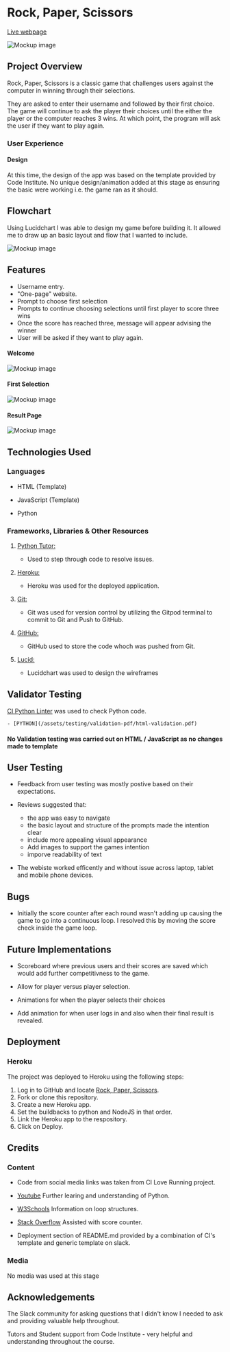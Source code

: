 # Rock, Paper, Scissors

[Live webpage](https://pp3-rps-ad0039afcece.herokuapp.com/)

![Mockup image](/assets/images/welcome.png)

## Project Overview

Rock, Paper, Scissors is a classic game  that challenges users against the computer in winning through their selections. 

They are asked to enter their username and followed by their first choice. The game will continue to ask the player their choices until the either the player or the computer reaches 3 wins. At which point, the program will ask the user if they want to play again.


### User Experience

#### Design

At this time, the design of the app was based on the template provided by Code Institute. No unique design/animation added at this stage as ensuring the basic were working i.e. the game ran as it should.

## Flowchart

Using Lucidchart I was able to design my game before building it. It allowed me to draw up an basic layout and flow that I wanted to include.

![Mockup image](/assets/images/flowchard.png)


## Features

- Username entry.
- "One-page" website.
- Prompt to choose first selection
- Prompts to continue choosing selections until first player to score three wins
- Once the score has reached three, message will appear advising the winner
- User will be asked if they want to play again.

#### Welcome 

![Mockup image](/assets/images/welcome.png)

#### First Selection

![Mockup image](/assets/images/first.selection.png)

#### Result Page

![Mockup image](/assets/images/endgame.png)

## Technologies Used

### Languages

- HTML (Template)

- JavaScript (Template)

- Python

### Frameworks, Libraries & Other Resources

1. [Python Tutor:](https://pythontutor.com/)
    - Used to step through code to resolve issues.

1. [Heroku:](https://heroku.com/)
    - Heroku was used for the deployed application.

1. [Git:](https://git-scm.com/)
    - Git was used for version control by utilizing the Gitpod terminal to commit to Git and Push to GitHub.

1. [GitHub:](https://github.com/)
    - GitHub used to store the code whoch was pushed from Git.

1. [Lucid:](https://www.lucidchart.com/pages/)
    - Lucidchart was used to design the wireframes



## Validator Testing

[CI Python Linter](https://pep8ci.herokuapp.com/) was used to check Python code.

    - [PYTHON](/assets/testing/validation-pdf/html-validation.pdf)

#### No Validation testing was carried out on HTML / JavaScript as no changes made to template


## User Testing

- Feedback from user testing was mostly postive based on their expectations.
- Reviews suggested that:
    - the app was easy to navigate
    - the basic layout and structure of the prompts made the intention clear
    - include more appealing visual appearance
    - Add images to support the games intention
    - imporve readability of text

- The webiste worked efficently and without issue across laptop, tablet and mobile phone devices.


## Bugs

- Initially the score counter after each round wasn't adding up causing the game to go into a continuous loop. I resolved this by moving the score check inside the game loop.

## Future Implementations

- Scoreboard where previous users and their scores are saved which would add further competitivness to the game.
  
- Allow for player versus player selection.

- Animations for when the player selects their choices
  
- Add animation for when user logs in and also when their final result is revealed.

## Deployment

### Heroku

The project was deployed to Heroku using the following steps:

1. Log in to GitHub and locate [Rock, Paper, Scissors](https://github.com/raccodes09/pp3-rock.paper.scissors).
1. Fork or clone this repository.
1. Create a new Heroku app.
1. Set the buildbacks to python and NodeJS in that order.
1. Link the Heroku app to the respository.
1. Click on Deploy.


## Credits

### Content

- Code from social media links was taken from CI Love Running project.

- [Youtube](https://www.youtube.com/) Further learing and understanding of Python.

- [W3Schools](https://www.w3schools.com/) Information on loop structures.

- [Stack Overflow](https://stackoverflow.com/) Assisted with score counter.

- Deployment section of README.md provided by a combination of CI's template and generic template on slack.

### Media

No media was used at this stage

## Acknowledgements

The Slack community for asking questions that I didn't know I needed to ask and providing valuable help throughout.

Tutors and Student support from Code Institute - very helpful and understanding throughout the course.

